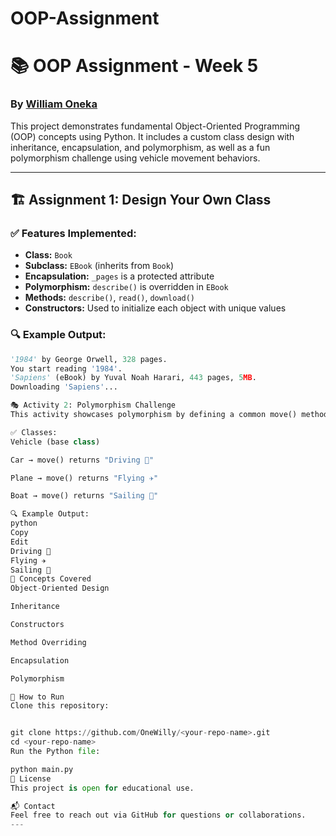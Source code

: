 # OOP-Assignment
# 📚 OOP Assignment - Week 5

### By [William Oneka](https://github.com/OneWilly)

This project demonstrates fundamental Object-Oriented Programming (OOP) concepts using Python. It includes a custom class design with inheritance, encapsulation, and polymorphism, as well as a fun polymorphism challenge using vehicle movement behaviors.

---

## 🏗️ Assignment 1: Design Your Own Class

### ✅ Features Implemented:
- **Class:** `Book`  
- **Subclass:** `EBook` (inherits from `Book`)
- **Encapsulation:** `_pages` is a protected attribute
- **Polymorphism:** `describe()` is overridden in `EBook`
- **Methods:** `describe()`, `read()`, `download()`
- **Constructors:** Used to initialize each object with unique values

### 🔍 Example Output:
```python
'1984' by George Orwell, 328 pages.
You start reading '1984'.
'Sapiens' (eBook) by Yuval Noah Harari, 443 pages, 5MB.
Downloading 'Sapiens'...

🎭 Activity 2: Polymorphism Challenge
This activity showcases polymorphism by defining a common move() method across different vehicle classes.

✅ Classes:
Vehicle (base class)

Car → move() returns "Driving 🚗"

Plane → move() returns "Flying ✈️"

Boat → move() returns "Sailing 🚤"

🔍 Example Output:
python
Copy
Edit
Driving 🚗
Flying ✈️
Sailing 🚤
🧠 Concepts Covered
Object-Oriented Design

Inheritance

Constructors

Method Overriding

Encapsulation

Polymorphism

🚀 How to Run
Clone this repository:


git clone https://github.com/OneWilly/<your-repo-name>.git
cd <your-repo-name>
Run the Python file:

python main.py
📄 License
This project is open for educational use.

📬 Contact
Feel free to reach out via GitHub for questions or collaborations.
---
